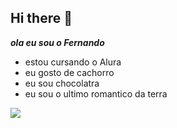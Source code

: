 ## Hi there 👋

***ola eu sou o Fernando***

- estou cursando o Alura
- eu gosto de cachorro
- eu sou chocolatra
- eu sou o ultimo romantico da terra



![](https://media1.tenor.com/m/U3DWWSbFJEcAAAAC/oompa-loompa.gif)
